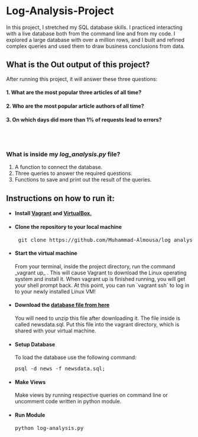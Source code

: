 # Log-Analysis-Project

In this project, I stretched my SQL database skills. I practiced interacting with a live database both from the command line and from my code.
I explored a large database with over a million rows, and I built and refined complex queries and used them to draw business conclusions from data.


## What is the Out output of this project?

After running this project, it will answer these three questions:

#### 1. What are the most popular three articles of all time?

#### 2. Who are the most popular article authors of all time?

#### 3. On which days did more than 1% of requests lead to errors?
<br>
<br>

### What is inside my _log_analysis.py_ file?
1. A function to connect the database.
2. Three queries to answer the required questions.
3. Functions to save and print out the result of the queries.




## Instructions on how to run it:
* <h4>Install <a href="https://www.vagrantup.com/">Vagrant</a> and <a href="https://www.virtualbox.org/wiki/Downloads">VirtualBox.</a></h4>
* <h4>Clone the repository to your local machine</h4>
  <pre> git clone https://github.com/Muhammad-Almousa/log_analysis.git</pre>
* <h4>Start the virtual machine</h4>
  From your terminal, inside the project directory, run the command  _vagrant up_ . This will cause Vagrant to download the Linux      
  operating   system and install it.
  When vagrant up is finished running, you will get your shell prompt back. At this point, you can run `vagrant ssh` to log in to your  
  newly installed Linux VM!
* <h4>Download the <a href="https://d17h27t6h515a5.cloudfront.net/topher/2016/August/57b5f748_newsdata/newsdata.zip">database file from here</a></h4>
  You will need to unzip this file after downloading it. The file inside is called newsdata.sql. Put this file into the vagrant     
  directory, which is shared with your virtual machine.
* <h4>Setup Database</h4>
  To load the database use the following command:
  <pre>psql -d news -f newsdata.sql;</pre>
* <h4>Make Views</h4>
  Make views by running respective queries on command line or uncomment code written in python module.
* <h4>Run Module</h4>
  <pre>python log-analysis.py</pre>
